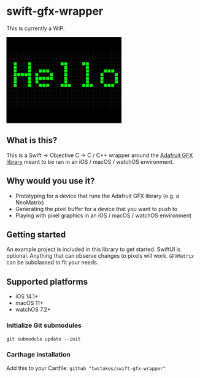 # swift-gfx-wrapper

This is currently a WIP.

<img src="Media/screen.png" width="300" />

## What is this?

This is a Swift -> Objective C -> C / C++ wrapper around the [Adafruit GFX library](https://github.com/adafruit/Adafruit-GFX-Library) meant to be ran in an iOS / macOS / watchOS environment.

## Why would you use it?

- Prototyping for a device that runs the Adafruit GFX library (e.g. a NeoMatrix)
- Generating the pixel buffer for a device that you want to push to
- Playing with pixel graphics in an iOS / macOS / watchOS environment

## Getting started

An example project is included in this library to get started. SwiftUI is optional. Anything that can observe changes to pixels will work. `GFXMatrix` can be subclassed to fit your needs.

## Supported platforms

- iOS 14.1+
- macOS 11+
- watchOS 7.2+

### Initialize Git submodules
`git submodule update --init`

### Carthage installation

Add this to your Cartfile: `github "twstokes/swift-gfx-wrapper"`
